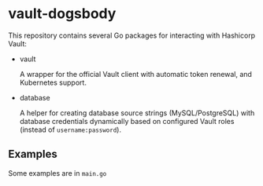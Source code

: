 # vault-dogsbody

This repository contains several Go packages for interacting with Hashicorp Vault:

- vault
    
    A wrapper for the official Vault client with automatic token renewal, and Kubernetes support.

- database
    
    A helper for creating database source strings (MySQL/PostgreSQL) with database credentials dynamically based on configured Vault roles (instead of `username:password`).

## Examples

Some examples are in `main.go`
